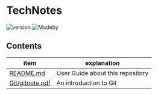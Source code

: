 # TechNotes
![version](https://img.shields.io/badge/version-1.0-green)
![Madeby](https://img.shields.io/badge/Made%20by-LaTeX-blue)


## Contents
| item | explanation |
| ---- | ----------- |
| [README.md](./README.md)   | User Guide about this repository |
| [Git/gitnote.pdf](./Git/gitnote.pad) | An introduction to Git |


